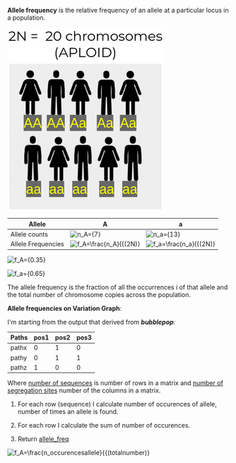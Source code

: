 **Allele frequency** is the relative frequency of an allele at a particular locus in a population.

![](/figures/allelefrequencies.png)

Allele        | A              | a
--------------| -------------  | -------------- 
Allele counts   |![n_A={7}](https://latex.codecogs.com/svg.latex?\Large&space;n_A={7)  |![n_a={13}](https://latex.codecogs.com/svg.latex?\Large&space;n_a={13)             
Allele Frequencies |![f_A=\frac{n_A}{{(2N)}](https://latex.codecogs.com/svg.latex?\Large&space;f_A=\frac{n_A}{{(2N)}) |![f_a=\frac{n_a}{{(2N)}](https://latex.codecogs.com/svg.latex?\Large&space;f_a=\frac{n_a}{{(2N)})            

![f_A={0.35}](https://latex.codecogs.com/svg.latex?\Large&space;f_A={0.35)

![f_a={0.65}](https://latex.codecogs.com/svg.latex?\Large&space;f_a={0.65) 

The allele frequency is the fraction of all the occurrences i of that allele and the total number of chromosome copies across the population.

**Allele frequencies on Variation Graph**:

I'm starting from the output that derived from ***bubblepop***:

Paths         | pos1        | pos2        | pos3
--------------| -------------  | -------------- |---------
pathx         | 0              | 1              | 0
pathy         | 0              | 1              | 1
pathz         | 1              | 0              | 0

Where [number of sequences](/functions/utils.py#L9) is number of rows in a matrix and [number of segregation sites](/functions/utils.py#L15) number of the columns in a matrix.

1. For each row (sequence) I calculate number of occurences of allele, number of times an allele is found. 

2. For each row I calculate the sum of number of occurences.

3. Return [allele_freq](/functions/utils.py#L21)

![f_A=\frac{n_occurencesallele}{{(totalnumber)}](https://latex.codecogs.com/svg.latex?\Large&space;f_A=\frac{n_occurencesallele}{{(totalnumber)})
